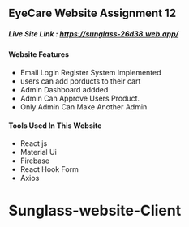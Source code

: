 ## EyeCare Website Assignment 12
##### Live Site Link : https://sunglass-26d38.web.app/
#### Website Features

- Email Login Register System Implemented
- users can add porducts to their cart
- Admin Dashboard addded
- Admin Can Approve Users Product.
- Only Admin Can Make Another Admin

#### Tools Used In This Website

- React js
- Material Ui
- Firebase
- React Hook Form
- Axios
# Sunglass-website-Client
